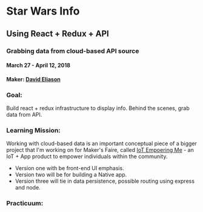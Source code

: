 # Star Wars Info
## Using React + Redux + API
### Grabbing data from cloud-based API source
#### March 27 - April 12, 2018
#### Maker: [David Eliason](http://www.davethemaker.com)

### Goal:

Build react + redux infrastructure to display info.
Behind the scenes, grab data from API. 

### Learning Mission:

Working with cloud-based data is an important conceptual piece of a bigger project that I'm working on for Maker's Faire, called [IoT Empoering Me](http://www.mysticmonklabs.com/iotempoweringme) - an IoT + App product to empower individuals within the community.

- Version one with be front-end UI emphasis.
- Version two will be for building a Native app.
- Version three will tie in data persistence, possible routing using express and node.

### Practicuum:


